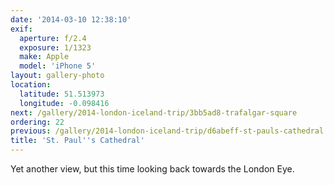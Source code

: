 ```yaml
---
date: '2014-03-10 12:38:10'
exif:
  aperture: f/2.4
  exposure: 1/1323
  make: Apple
  model: 'iPhone 5'
layout: gallery-photo
location:
  latitude: 51.513973
  longitude: -0.098416
next: /gallery/2014-london-iceland-trip/3bb5ad8-trafalgar-square
ordering: 22
previous: /gallery/2014-london-iceland-trip/d6abeff-st-pauls-cathedral
title: 'St. Paul''s Cathedral'
---
```


Yet another view, but this time looking back towards the London Eye.
